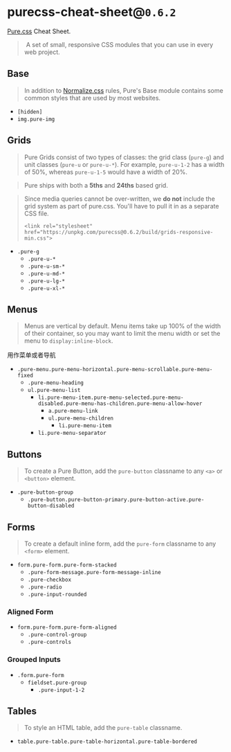 # purecss-cheat-sheet@`0.6.2`

[Pure.css](https://github.com/yahoo/pure/) Cheat Sheet.

> A set of small, responsive CSS modules that you can use in every web project.

## Base

> In addition to [Normalize.css](https://necolas.github.io/normalize.css/) rules, Pure's Base module contains some common styles that are used by most websites.

* `[hidden]`
* `img.pure-img`


## Grids

> Pure Grids consist of two types of classes: the grid class (`pure-g`) and unit classes (`pure-u` or `pure-u-*`). For example, `pure-u-1-2` has a width of 50%, whereas `pure-u-1-5` would have a width of 20%.

> Pure ships with both a **5ths** and **24ths** based grid.

> Since media queries cannot be over-written, we **do not** include the grid system as part of pure.css. You'll have to pull it in as a separate CSS file.
> 
> `<link rel="stylesheet" href="https://unpkg.com/purecss@0.6.2/build/grids-responsive-min.css">`

* `.pure-g`
  * `.pure-u-*`
  * `.pure-u-sm-*`
  * `.pure-u-md-*`
  * `.pure-u-lg-*`
  * `.pure-u-xl-*`

## Menus

> Menus are vertical by default. Menu items take up 100% of the width of their container, so you may want to limit the menu width or set the menu to `display:inline-block`.

用作菜单或者导航

* `.pure-menu.pure-menu-horizontal.pure-menu-scrollable.pure-menu-fixed`
  * `.pure-menu-heading`
  * `ul.pure-menu-list`
    * `li.pure-menu-item.pure-menu-selected.pure-menu-disabled.pure-menu-has-children.pure-menu-allow-hover`
      * `a.pure-menu-link`
      * `ul.pure-menu-children`
        * `li.pure-menu-item`
    * `li.pure-menu-separator`

## Buttons

> To create a Pure Button, add the `pure-button` classname to any `<a>` or `<button>` element.

* `.pure-button-group`
  * `.pure-button.pure-button-primary.pure-button-active.pure-button-disabled`

## Forms

> To create a default inline form, add the `pure-form` classname to any `<form>` element.

* `form.pure-form.pure-form-stacked`
  * `.pure-form-message.pure-form-message-inline`
  * `.pure-checkbox`
  * `.pure-radio`
  * `.pure-input-rounded`

### Aligned Form

* `form.pure-form.pure-form-aligned`
  * `.pure-control-group`
  * `.pure-controls`

### Grouped Inputs

* `.form.pure-form`
  * `fieldset.pure-group`
    * `.pure-input-1-2`

## Tables

> To style an HTML table, add the `pure-table` classname.

* `table.pure-table.pure-table-horizontal.pure-table-bordered`
